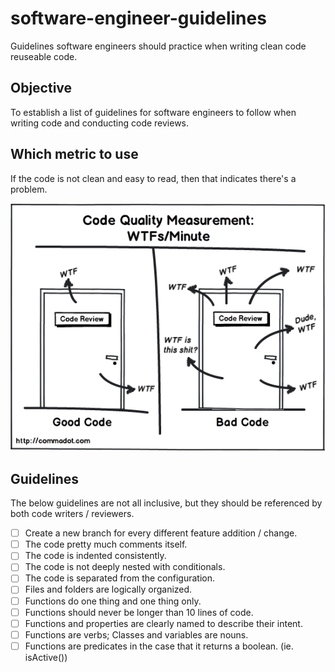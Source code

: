 # software-engineer-guidelines
Guidelines software engineers should practice when writing clean code reuseable code.

## Objective

To establish a list of guidelines for software engineers to follow when writing code and conducting code reviews.

## Which metric to use

If the code is not clean and easy to read, then that indicates there's a problem.

<img src="code-review.png">

## Guidelines

The below guidelines are not all inclusive, but they should be referenced by both code writers / reviewers.

- [ ] Create a new branch for every different feature addition / change.
- [ ] The code pretty much comments itself.
- [ ] The code is indented consistently.
- [ ] The code is not deeply nested with conditionals.
- [ ] The code is separated from the configuration.
- [ ] Files and folders are logically organized.
- [ ] Functions do one thing and one thing only.
- [ ] Functions should never be longer than 10 lines of code.
- [ ] Functions and properties are clearly named to describe their intent.
- [ ] Functions are verbs; Classes and variables are nouns.
- [ ] Functions are predicates in the case that it returns a boolean. (ie. isActive())

